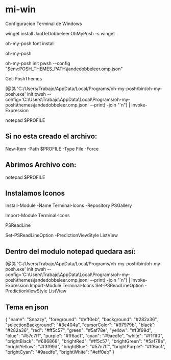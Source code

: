 # mi-win
Configuracion Terminal de Windows

winget install JanDeDobbeleer.OhMyPosh -s winget

oh-my-posh font install

oh-my-posh

oh-my-posh init pwsh --config "$env:POSH_THEMES_PATH\jandedobbeleer.omp.json"

Get-PoshThemes

(@(& 'C:/Users/Trabajo/AppData/Local/Programs/oh-my-posh/bin/oh-my-posh.exe' init pwsh --config='C:\Users\Trabajo\AppData\Local\Programs\oh-my-posh\themes\jandedobbeleer.omp.json' --print) -join "`n") | Invoke-Expression

notepad $PROFILE

 ## Si no esta creado el archivo:
 New-Item -Path $PROFILE -Type File -Force

 ## Abrimos Archivo con:
 notepad $PROFILE

 ## Instalamos Iconos
 Install-Module -Name Terminal-Icons -Repository PSGallery

 Import-Module Terminal-Icons

 PSReadLine

 Set-PSReadLineOption -PredictionViewStyle ListView

## Dentro del modulo notepad quedara así:
(@(& 'C:/Users/Trabajo/AppData/Local/Programs/oh-my-posh/bin/oh-my-posh.exe' init pwsh --config='C:\Users\Trabajo\AppData\Local\Programs\oh-my-posh\themes\jandedobbeleer.omp.json' --print) -join "`n") | Invoke-Expression
Import-Module Terminal-Icons
Set-PSReadLineOption -PredictionViewStyle ListView

## Tema en json

{
	"name": "Snazzy",
	"foreground": "#eff0eb",
	"background": "#282a36",
	"selectionBackground": "#3e404a",
	"cursorColor": "#97979b",
	"black": "#282a36",
	"red": "#ff5c57",
	"green": "#5af78e",
	"yellow": "#f3f99d",
	"blue": "#57c7ff",
	"purple": "#ff6ac1",
	"cyan": "#9aedfe",
	"white": "#f1f1f0",
	"brightBlack": "#686868",
	"brightRed": "#ff5c57",
	"brightGreen": "#5af78e",
	"brightYellow": "#f3f99d",
	"brightBlue": "#57c7ff",
	"brightPurple": "#ff6ac1",
	"brightCyan": "#9aedfe",
	"brightWhite": "#eff0eb"
}
